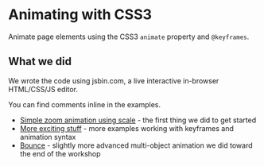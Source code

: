 # Animating with CSS3

Animate page elements using the CSS3 `animate` property and `@keyframes`.

## What we did 

We wrote the code using jsbin.com, a live interactive in-browser HTML/CSS/JS
editor.

You can find comments inline in the examples.

* [Simple zoom animation using scale](https://jsbin.com/tesusu/edit?html,css,output) - the first thing we did to get started
* [More exciting stuff](https://jsbin.com/zafunuw/3/edit?html,css,output) - more
  examples working with keyframes and animation syntax
* [Bounce](https://jsbin.com/tizoxis/3/edit?html,css,output) - slightly more
  advanced multi-object animation we did toward the end of the workshop
